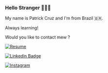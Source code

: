 ### Hello Stranger 👨🏽‍💻

My name is Patrick Cruz and I'm from Brazil 🇧🇷. 


Always learning!

Would you like to contact mew ? 

[![Resume](https://img.shields.io/badge/resume-%23239120.svg?&style=flat-square&logo=html5&logoColor=white)](https://patrickzequiel.github.io/resume/)

[![Linkedin Badge](https://img.shields.io/badge/linkedin-%230077B5.svg?&style=for-the-badge&logo=linkedin&logoColor=white)](https://www.linkedin.com/in/patrickzequiel/)

[![Instagram](https://img.shields.io/badge/instagram-%23E4405F.svg?&style=for-the-badge&logo=instagram&logoColor=white)](https://www.instagram.com/patrickzequiel/)